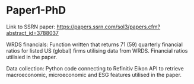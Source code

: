 # Paper1-PhD

Link to SSRN paper: https://papers.ssrn.com/sol3/papers.cfm?abstract_id=3788037

WRDS financials: Function written that returns 71 (59) quarterly financial ratios for listed US (global) firms utilising data from WRDS. Financial ratios utilisied in the paper.

Data collection: Python code connecting to Refinitiv Eikon API to retrieve macroeconomic, microeconomic and ESG features utilised in the paper.

